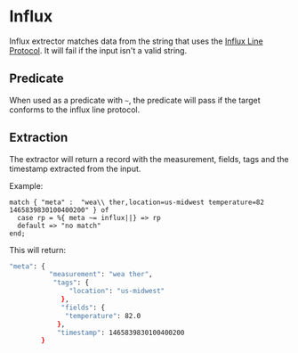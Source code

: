# Influx

Influx extrector matches data from the string that uses the [Influx Line Protocol](https://docs.influxdata.com/influxdb/v1.7/write_protocols/line_protocol_tutorial/). It will fail if the input isn't a valid string.

## Predicate

When used as a predicate with `~`, the predicate will pass if the target conforms to the influx line protocol.

## Extraction

The extractor will return a record with the measurement, fields, tags and the timestamp extracted from the input.

Example:

```tremor
match { "meta" :  "wea\\ ther,location=us-midwest temperature=82 1465839830100400200" } of
  case rp = %{ meta ~= influx||} => rp
  default => "no match"
end;
```

This will return:

```bash
"meta": {
          "measurement": "wea ther",
           "tags": {
               "location": "us-midwest"
             },
             "fields": {
              "temperature": 82.0
            },
            "timestamp": 1465839830100400200
        }
```
